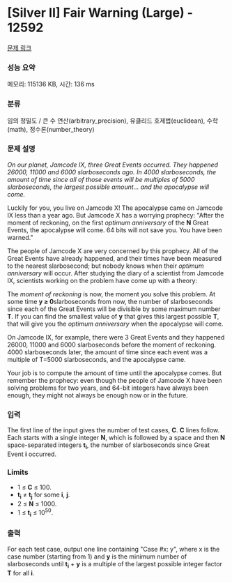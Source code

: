 # [Silver II] Fair Warning (Large) - 12592 

[문제 링크](https://www.acmicpc.net/problem/12592) 

### 성능 요약

메모리: 115136 KB, 시간: 136 ms

### 분류

임의 정밀도 / 큰 수 연산(arbitrary_precision), 유클리드 호제법(euclidean), 수학(math), 정수론(number_theory)

### 문제 설명

<p><em>On our planet, Jamcode IX, three Great Events occurred. They happened 26000, 11000 and 6000 slarboseconds ago. In 4000 slarboseconds, the amount of time since all of those events will be multiples of 5000 slarboseconds, the largest possible amount... and the apocalypse will come.</em></p>

<p>Luckily for you, you live on Jamcode X! The apocalypse came on Jamcode IX less than a year ago. But Jamcode X has a worrying prophecy: "After the moment of reckoning, on the first <em>optimum anniversary</em> of the <strong>N</strong> Great Events, the apocalypse will come. 64 bits will not save you. You have been warned."</p>

<p>The people of Jamcode X are very concerned by this prophecy. All of the Great Events have already happened, and their times have been measured to the nearest slarbosecond; but nobody knows when their <em>optimum anniversary</em> will occur. After studying the diary of a scientist from Jamcode IX, scientists working on the problem have come up with a theory:</p>

<p>The <em>moment of reckoning</em> is now, the moment you solve this problem. At some time <strong>y ≥ 0</strong>slarboseconds from now, the number of slarboseconds since each of the Great Events will be divisible by some maximum number <strong>T</strong>. If you can find the smallest value of <strong>y</strong> that gives this largest possible <strong>T</strong>, that will give you the <em>optimum anniversary</em> when the apocalypse will come.</p>

<p>On Jamcode IX, for example, there were 3 Great Events and they happened 26000, 11000 and 6000 slarboseconds before the moment of reckoning. 4000 slarboseconds later, the amount of time since each event was a multiple of T=5000 slarboseconds, and the apocalypse came.</p>

<p>Your job is to compute the amount of time until the apocalypse comes. But remember the prophecy: even though the people of Jamcode X have been solving problems for two years, and 64-bit integers have always been enough, they might not always be enough now or in the future.</p>

### 입력 

 <p>The first line of the input gives the number of test cases, <strong>C</strong>.  <strong>C</strong> lines follow. Each starts with a single integer <strong>N</strong>, which is followed by a space and then <strong>N</strong> space-separated integers <strong>t<sub>i</sub></strong>, the number of slarboseconds since Great Event <strong>i</strong> occurred.</p>

<h3>Limits</h3>

<ul>
	<li>1 ≤ <strong>C</strong> ≤ 100.</li>
	<li><strong>t<sub>i</sub></strong> ≠ <strong>t<sub>j</sub></strong> for some <strong>i</strong>, <strong>j</strong>.</li>
	<li>2 ≤ <strong>N</strong> ≤ 1000.</li>
	<li>1 ≤ <strong>t<sub>i</sub></strong> ≤ 10<sup>50</sup>.</li>
</ul>

### 출력 

 <p>For each test case, output one line containing "Case #x: y", where x is the case number (starting from 1) and <strong>y</strong> is the minimum number of slarboseconds until <strong>t<sub>i</sub></strong> + <strong>y</strong> is a multiple of the largest possible integer factor <strong>T</strong> for all <strong>i</strong>.</p>

